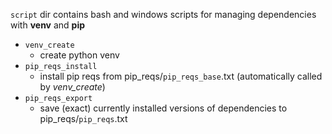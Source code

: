 `script` dir contains bash and windows scripts for managing dependencies with **venv** and **pip**

- `venv_create` 
  - create python venv 
- `pip_reqs_install`
  - install pip reqs from pip_reqs/`pip_reqs_base`.txt (automatically called by _venv_create_)
- `pip_reqs_export` 
  - save (exact) currently installed versions of dependencies to pip_reqs/`pip_reqs`.txt
